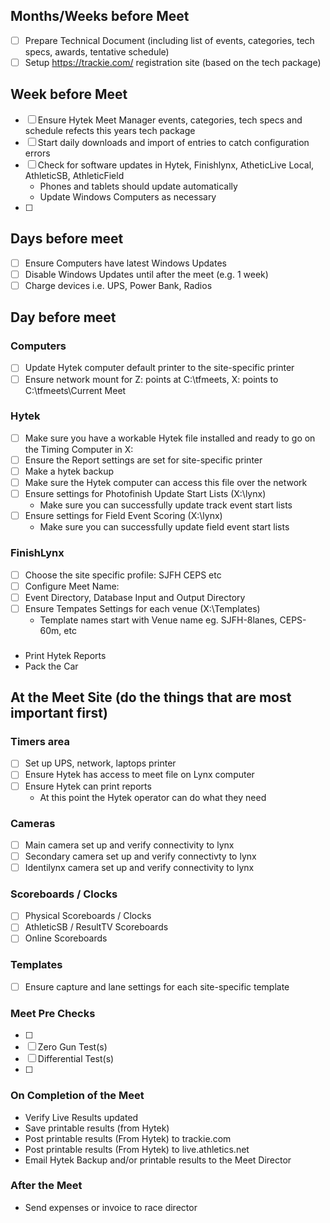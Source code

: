 
## Months/Weeks before Meet
- [ ] Prepare Technical Document (including list of events, categories, tech specs, awards, tentative schedule)
- [ ] Setup https://trackie.com/ registration site (based on the tech package)

## Week before Meet
- [ ] Ensure Hytek Meet Manager events, categories, tech specs and schedule refects this years tech package
- [ ] Start daily downloads and import of entries to catch configuration errors
- [ ] Check for software updates in Hytek, Finishlynx, AtheticLive Local, AthleticSB, AthleticField
  - Phones and tablets should update automatically
  - Update Windows Computers as necessary
- [ ]  
## Days before meet
- [ ] Ensure Computers have latest Windows Updates
- [ ] Disable Windows Updates until after the meet (e.g. 1 week)
- [ ] Charge devices i.e. UPS, Power Bank, Radios

## Day before meet
### Computers
- [ ] Update Hytek computer default printer to the site-specific printer
- [ ] Ensure network mount for Z: points at C:\tfmeets, X: points to C:\tfmeets\Current Meet
### Hytek
- [ ] Make sure you have a workable Hytek file installed and ready to go on the Timing Computer in X:
- [ ] Ensure the Report settings are set for site-specific printer
- [ ] Make a hytek backup
- [ ] Make sure the Hytek computer can access this file over the network
- [ ] Ensure settings for Photofinish Update Start Lists (X:\lynx)
  - Make sure you can successfully update track event start lists
- [ ] Ensure settings for Field Event Scoring (X:\lynx)
  - Make sure you can successfully update field event start lists 
### FinishLynx
- [ ] Choose the site specific profile: SJFH CEPS etc
- [ ] Configure Meet Name: 
- [ ] Event Directory, Database Input and Output Directory
- [ ] Ensure Tempates Settings for each venue (X:\Templates)
  - Template names start with Venue name eg. SJFH-8lanes, CEPS-60m, etc

### 
- Print Hytek Reports 
- Pack the Car

## At the Meet Site (do the things that are most important first)
### Timers area
- [ ] Set up UPS, network, laptops printer
- [ ] Ensure Hytek has access to meet file on Lynx computer
- [ ] Ensure Hytek can print reports
  - At this point the Hytek operator can do what they need
### Cameras
- [ ] Main camera set up and verify connectivity to lynx
- [ ] Secondary camera set up and verify connectivty to lynx
- [ ] Identilynx camera set up and verify connectivity to lynx
### Scoreboards / Clocks 
- [ ] Physical Scoreboards / Clocks
- [ ] AthleticSB / ResultTV Scoreboards
- [ ] Online Scoreboards
### Templates
- [ ] Ensure capture and lane settings for each site-specific template
###  

### Meet Pre Checks
- [ ] 
- [ ] Zero Gun Test(s)
- [ ] Differential Test(s)
- [ ] 
### On Completion of the Meet
- Verify Live Results updated
- Save printable results (from Hytek)
- Post printable results (From Hytek) to trackie.com
- Post printable results (From Hytek) to live.athletics.net
- Email Hytek Backup and/or printable results to the Meet Director

### After the Meet
- Send expenses or invoice to race director
